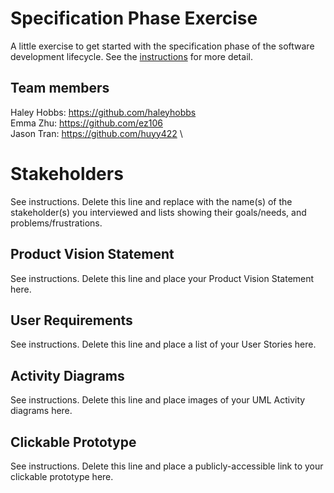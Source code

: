 # Specification Phase Exercise

A little exercise to get started with the specification phase of the software development lifecycle. See the [instructions](instructions.md) for more detail.

## Team members

Haley Hobbs: https://github.com/haleyhobbs \
Emma Zhu: https://github.com/ez106 \
Jason Tran: https://github.com/huyy422 \

# Stakeholders

See instructions. Delete this line and replace with the name(s) of the stakeholder(s) you interviewed and lists showing their goals/needs, and problems/frustrations.

## Product Vision Statement

See instructions. Delete this line and place your Product Vision Statement here.

## User Requirements

See instructions. Delete this line and place a list of your User Stories here.

## Activity Diagrams

See instructions. Delete this line and place images of your UML Activity diagrams here.

## Clickable Prototype

See instructions. Delete this line and place a publicly-accessible link to your clickable prototype here.

